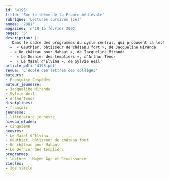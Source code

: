 ```yaml
---
id: '4195'
title: 'Sur le thème de la France médiévale'
rubrique: 'Lectures cursives [5e]'
annee: '2001'
magazine: 'n°10 15 février 2002'
pages: '5'
description: |-
  'Dans le cadre des programmes du cycle central, qui proposent la lecture de textes représentatifs de références culturelles du Moyen Âge en français et l’étude de cette période en histoire, cet article invite les enseignants à fire lire quatre romans de littérature de jeunesse abordant des moments différents de ces temps souvent difficiles. Chacune de ces fictions privilégie l’imagination et le romanesque, mais permet aussi à de jeunes lecteurs de s’informer sur des faits historiques qui ont marqué une période de presque dix siècles, allant de la fin de l’Antiquité (456) aux débuts des temps modernes (1453).
  –  « Gauthier, bâtisseur de château fort », de Jacqueline Mirande
  – « Un château pour Mahaut », de Jacqueline Mirande
  –  « Le Dernier des templiers », d’Arthur Tenor
  –  « Le Mazal d’Elvina », de Sylvie Weil'
article_pdf: '4195.pdf'
revue: 'L’école des lettres des collèges'
auteurs:
- Françoise Cespédès
auteur_jeunesse:
- Jacqueline Mirande
- Sylvie Weil
- ArthurTenor
disciplines:
- français
jeunesse:
- littérature jeunesse
niveau_etudes:
- cinquième
oeuvres:
- Le Mazal d’Elvina
- Gauthier, bâtisseur de château fort
- Un château pour Mahaut
- Le Dernier des templiers
programmes:
- lecture - Moyen Âge et Renaissance
siecles:
- 20e siècle
---
```

